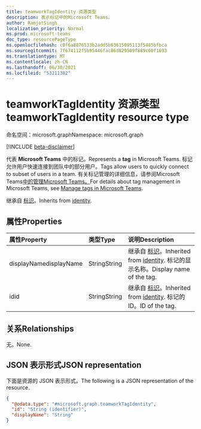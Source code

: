 ```yaml
---
title: teamworkTagIdentity 资源类型
description: 表示标记中的Microsoft Teams。
author: RamjotSingh
localization_priority: Normal
ms.prod: microsoft-teams
doc_type: resourcePageType
ms.openlocfilehash: c0f6a8876533b2add5b63615095113f5485bfbca
ms.sourcegitcommit: 7f674112f5b95446fac86d829509f889c60f1693
ms.translationtype: MT
ms.contentlocale: zh-CN
ms.lasthandoff: 06/30/2021
ms.locfileid: "53211302"
---
```

# <a name="teamworktagidentity-resource-type"></a><span data-ttu-id="d7f80-103">teamworkTagIdentity 资源类型</span><span class="sxs-lookup"><span data-stu-id="d7f80-103">teamworkTagIdentity resource type</span></span>

<span data-ttu-id="d7f80-104">命名空间：microsoft.graph</span><span class="sxs-lookup"><span data-stu-id="d7f80-104">Namespace: microsoft.graph</span></span>

[!INCLUDE [beta-disclaimer](../../includes/beta-disclaimer.md)]

<span data-ttu-id="d7f80-105">代表 **Microsoft Teams** 中的标记。</span><span class="sxs-lookup"><span data-stu-id="d7f80-105">Represents a **tag** in Microsoft Teams.</span></span> <span data-ttu-id="d7f80-106">标记允许用户快速连接到团队中的部分用户。</span><span class="sxs-lookup"><span data-stu-id="d7f80-106">Tags allow users to quickly connect to subset of users in a team.</span></span> <span data-ttu-id="d7f80-107">有关标记管理的详细信息，请参阅Microsoft Teams[中的管理Microsoft Teams。](/microsoftteams/manage-tags)</span><span class="sxs-lookup"><span data-stu-id="d7f80-107">For details about tag management in Microsoft Teams, see [Manage tags in Microsoft Teams](/microsoftteams/manage-tags).</span></span>


<span data-ttu-id="d7f80-108">继承自 [标识](../resources/identity.md)。</span><span class="sxs-lookup"><span data-stu-id="d7f80-108">Inherits from [identity](../resources/identity.md).</span></span>

## <a name="properties"></a><span data-ttu-id="d7f80-109">属性</span><span class="sxs-lookup"><span data-stu-id="d7f80-109">Properties</span></span>
|<span data-ttu-id="d7f80-110">属性</span><span class="sxs-lookup"><span data-stu-id="d7f80-110">Property</span></span>|<span data-ttu-id="d7f80-111">类型</span><span class="sxs-lookup"><span data-stu-id="d7f80-111">Type</span></span>|<span data-ttu-id="d7f80-112">说明</span><span class="sxs-lookup"><span data-stu-id="d7f80-112">Description</span></span>|
|:---|:---|:---|
|<span data-ttu-id="d7f80-113">displayName</span><span class="sxs-lookup"><span data-stu-id="d7f80-113">displayName</span></span>|<span data-ttu-id="d7f80-114">String</span><span class="sxs-lookup"><span data-stu-id="d7f80-114">String</span></span>|<span data-ttu-id="d7f80-115">继承自 [标识](../resources/identity.md)。</span><span class="sxs-lookup"><span data-stu-id="d7f80-115">Inherited from [identity](../resources/identity.md).</span></span> <span data-ttu-id="d7f80-116">标记的显示名称。</span><span class="sxs-lookup"><span data-stu-id="d7f80-116">Display name of the tag.</span></span>|
|<span data-ttu-id="d7f80-117">id</span><span class="sxs-lookup"><span data-stu-id="d7f80-117">id</span></span>|<span data-ttu-id="d7f80-118">String</span><span class="sxs-lookup"><span data-stu-id="d7f80-118">String</span></span>|<span data-ttu-id="d7f80-119">继承自 [标识](../resources/identity.md)。</span><span class="sxs-lookup"><span data-stu-id="d7f80-119">Inherited from [identity](../resources/identity.md).</span></span> <span data-ttu-id="d7f80-120">标记的 ID。</span><span class="sxs-lookup"><span data-stu-id="d7f80-120">ID of the tag.</span></span>|

## <a name="relationships"></a><span data-ttu-id="d7f80-121">关系</span><span class="sxs-lookup"><span data-stu-id="d7f80-121">Relationships</span></span>
<span data-ttu-id="d7f80-122">无。</span><span class="sxs-lookup"><span data-stu-id="d7f80-122">None.</span></span>

## <a name="json-representation"></a><span data-ttu-id="d7f80-123">JSON 表示形式</span><span class="sxs-lookup"><span data-stu-id="d7f80-123">JSON representation</span></span>
<span data-ttu-id="d7f80-124">下面是资源的 JSON 表示形式。</span><span class="sxs-lookup"><span data-stu-id="d7f80-124">The following is a JSON representation of the resource.</span></span>
<!-- {
  "blockType": "resource",
  "@odata.type": "microsoft.graph.teamworkTagIdentity"
}
-->
``` json
{
  "@odata.type": "#microsoft.graph.teamworkTagIdentity",
  "id": "String (identifier)",
  "displayName": "String"
}
```

